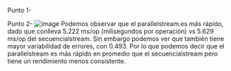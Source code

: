 Punto 1-

Punto 2- 
![image](https://github.com/user-attachments/assets/22eb5b46-635c-4029-adc7-ced960b29078)
Podemos observar que el parallelstream es más rápido, dado que conlleva 5.222 ms/op (milisegundos por operación) vs 5.629 ms/op del secuencialstream. Sin embargo podemos ver que también tiene mayor variabilidad de errores, con 0.493. Por lo que podemos decir que el parallelstream es más rápido en promedio que el secuencialstream pero tiene un rendimiento menos consistente.



